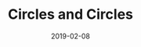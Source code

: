 ---
date: "2019-02-08"
title: "Circles and Circles"
image: "interference_circle_2019282122.png"
alt: "Circles_and_Circles"
color: ""
link1: "images/interference_circle_2019282122.png"
link2: ""
---